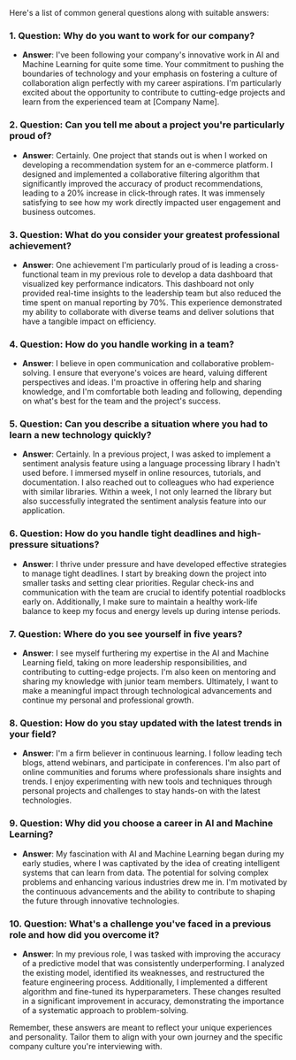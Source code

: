 Here's a list of common general questions along with suitable answers:

### 1. **Question**: Why do you want to work for our company?
   - **Answer**: I've been following your company's innovative work in AI and Machine Learning for quite some time. Your commitment to pushing the boundaries of technology and your emphasis on fostering a culture of collaboration align perfectly with my career aspirations. I'm particularly excited about the opportunity to contribute to cutting-edge projects and learn from the experienced team at [Company Name].

### 2. **Question**: Can you tell me about a project you're particularly proud of?
   - **Answer**: Certainly. One project that stands out is when I worked on developing a recommendation system for an e-commerce platform. I designed and implemented a collaborative filtering algorithm that significantly improved the accuracy of product recommendations, leading to a 20% increase in click-through rates. It was immensely satisfying to see how my work directly impacted user engagement and business outcomes.

### 3. **Question**: What do you consider your greatest professional achievement?
   - **Answer**: One achievement I'm particularly proud of is leading a cross-functional team in my previous role to develop a data dashboard that visualized key performance indicators. This dashboard not only provided real-time insights to the leadership team but also reduced the time spent on manual reporting by 70%. This experience demonstrated my ability to collaborate with diverse teams and deliver solutions that have a tangible impact on efficiency.

### 4. **Question**: How do you handle working in a team?
   - **Answer**: I believe in open communication and collaborative problem-solving. I ensure that everyone's voices are heard, valuing different perspectives and ideas. I'm proactive in offering help and sharing knowledge, and I'm comfortable both leading and following, depending on what's best for the team and the project's success.

### 5. **Question**: Can you describe a situation where you had to learn a new technology quickly?
   - **Answer**: Certainly. In a previous project, I was asked to implement a sentiment analysis feature using a language processing library I hadn't used before. I immersed myself in online resources, tutorials, and documentation. I also reached out to colleagues who had experience with similar libraries. Within a week, I not only learned the library but also successfully integrated the sentiment analysis feature into our application.

### 6. **Question**: How do you handle tight deadlines and high-pressure situations?
   - **Answer**: I thrive under pressure and have developed effective strategies to manage tight deadlines. I start by breaking down the project into smaller tasks and setting clear priorities. Regular check-ins and communication with the team are crucial to identify potential roadblocks early on. Additionally, I make sure to maintain a healthy work-life balance to keep my focus and energy levels up during intense periods.

### 7. **Question**: Where do you see yourself in five years?
   - **Answer**: I see myself furthering my expertise in the AI and Machine Learning field, taking on more leadership responsibilities, and contributing to cutting-edge projects. I'm also keen on mentoring and sharing my knowledge with junior team members. Ultimately, I want to make a meaningful impact through technological advancements and continue my personal and professional growth.

### 8. **Question**: How do you stay updated with the latest trends in your field?
   - **Answer**: I'm a firm believer in continuous learning. I follow leading tech blogs, attend webinars, and participate in conferences. I'm also part of online communities and forums where professionals share insights and trends. I enjoy experimenting with new tools and techniques through personal projects and challenges to stay hands-on with the latest technologies.

### 9. **Question**: Why did you choose a career in AI and Machine Learning?
   - **Answer**: My fascination with AI and Machine Learning began during my early studies, where I was captivated by the idea of creating intelligent systems that can learn from data. The potential for solving complex problems and enhancing various industries drew me in. I'm motivated by the continuous advancements and the ability to contribute to shaping the future through innovative technologies.

### 10. **Question**: What's a challenge you've faced in a previous role and how did you overcome it?
   - **Answer**: In my previous role, I was tasked with improving the accuracy of a predictive model that was consistently underperforming. I analyzed the existing model, identified its weaknesses, and restructured the feature engineering process. Additionally, I implemented a different algorithm and fine-tuned its hyperparameters. These changes resulted in a significant improvement in accuracy, demonstrating the importance of a systematic approach to problem-solving.

Remember, these answers are meant to reflect your unique experiences and personality. Tailor them to align with your own journey and the specific company culture you're interviewing with.